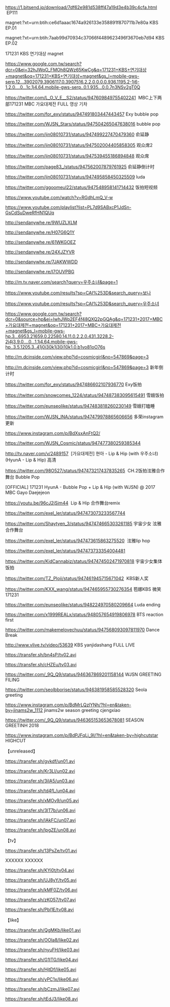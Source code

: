 https://1.bitsend.jp/download/7df62e981d538ff47a19d3e4b39c4cfa.html  EP111

magnet:?xt=urn:btih:ce6d1aaac1674a926133e358891f870711b7e80a KBS EP.01

magnet:?xt=urn:btih:7aab99d70934c37066f4489623496f3670eb7d94  KBS EP.02

171231 KBS 연기대상 magnet

https://www.google.com.tw/search?dcr=0&ei=32hJWqO_FMOh8QWz65KwCg&q=171231+KBS+연기대상+magnet&oq=171231+KBS+연기대상+magnet&gs_l=mobile-gws-serp.12...3902079.3906117.0.3907516.2.2.0.0.0.0.936.1195.2-1j6-1.2.0....0...1c.1j4.64.mobile-gws-serp..0.1.935...0.0.7n3NSv2gT0Q

https://twitter.com/L_O_V_E__S2/status/947609849755402241  MBC上下两部171231 MBC 가요대제전 FULL 영상 기차

https://twitter.com/for_exy/status/947491803447443457 Exy bubble pop

https://twitter.com/WJSN_Stars/status/947504265047638016 bubble pop

https://twitter.com/jin08010731/status/947499227470479360 俞延静

https://twitter.com/jin08010731/status/947502004405858305 观众席2

https://twitter.com/jin08010731/status/947539455186894848 观众席

https://twitter.com/page83_/status/947562007879761925 俞延静倒计时

https://twitter.com/jin08010731/status/947495858450325509 luda

https://twitter.com/ggoomeul22/status/947548958141714432 饭拍短视频

https://www.youtube.com/watch?v=RGdhLmQ_V-w

https://www.youtube.com/playlist?list=PL7d9SABxcP1JdSn-GsCdSuDweRfHN1QUq

http://sendanywhe.re/9WUZLXLM

http://sendanywhe.re/H07G6Q1Y

http://sendanywhe.re/61WKGOEZ

http://sendanywhe.re/24XJZYVR

http://sendanywhe.re/7JAKWWDD

http://sendanywhe.re/I7OUVPBG

http://m.tv.naver.com/search?query=우주소녀&page=1

https://www.youtube.com/results?sp=CAI%253D&search_query=보나

https://www.youtube.com/results?sp=CAI%253D&search_query=우주소녀


https://www.google.com.tw/search?dcr=0&source=hp&ei=IwhJWp2EF4f48QXQ2pGQAg&q=171231+2017+MBC+가요대제전+magnet&oq=171231+2017+MBC+가요대제전+magnet&gs_l=mobile-gws-hp.3...6953.21659.0.22580.14.11.0.2.2.0.431.3228.2-2j4j3.9.0....0...1.1j4.64.mobile-gws-hp..3.5.1205.3..41j0i30k1j30i10k1.0.b1vo81oO76s



http://m.dcinside.com/view.php?id=cosmicgirl&no=547869&page=3

http://m.dcinside.com/view.php?id=cosmicgirl&no=547869&page=3 新年倒计时

https://twitter.com/for_exy/status/947486602107936770 Exy饭拍

https://twitter.com/snowcomes_1224/status/947487383095615491 雪娥饭拍

https://twitter.com/eunseolike/status/947483818260230149 雪娥打瞌睡

https://twitter.com/WJSN_INA/status/947479978865606656 多荣instagram更新

https://www.instagram.com/p/BdXsxAnFtQ2/

https://twitter.com/WJSN_Cosmic/status/947477380259385344

http://tv.naver.com/v/2489157  [가요대제전] 현아 - Lip & Hip (with 우주소녀) (HyunA - Lip & Hip) 高清

https://twitter.com/98O527/status/947473217437835265  CH.2饭拍泫雅合作舞台 Bubble Pop

[OFFICIAL] 171231 HyunA - Bubble Pop + Lip & Hip (with WJSN) @ 2017 MBC Gayo Daejejeon 

https://youtu.be/96cJ2jSim44  Lip & Hip 合作舞台remix

https://twitter.com/exel_ler/status/947473073233567744

https://twitter.com/Shaytyen_3/status/947474665303261185 宇宙少女 泫雅合作舞台

https://twitter.com/exel_ler/status/947473615863275520  泫雅lip hop

https://twitter.com/exel_ler/status/947473733354004481

https://twitter.com/KidCannabiz/status/947474502471970818 宇宙少女集体 饭拍

https://twitter.com/TZ_Ploii/status/947461945715671042  KBS新人奖

https://twitter.com/KXX_wang/status/947465955730276354 苞娜KBS 微笑171231

https://twitter.com/eunseolike/status/948224970580209664 Luda ending

https://twitter.com/x1999REALx/status/948057654919806978 BTS reaction first

https://twitter.com/makemelovechuu/status/947568093097811970  Dance Break


http://www.vlive.tv/video/53639  KBS yanjidashang FULL LIVE

https://transfer.sh/bn4sP/tv02.avi

https://transfer.sh/cHZEu/tv03.avi



https://twitter.com/_9Q_Q9/status/946367869201158144  WJSN GREETING FILING


https://twitter.com/seolbborise/status/946381958585528320  Seola greeting

https://www.instagram.com/p/BdMrLQzlYNh/?hl=en&taken-by=jinams2w_1112   jinams2w  season greeting cjengxiao


https://twitter.com/_9Q_Q9/status/946365153653678081   SEASON  GREETINH 2018


https://www.instagram.com/p/BdPJFqLj_9I/?hl=en&taken-by=highcutstar   HIGHCUT

【unreleased】

https://transfer.sh/gvkdf/un01.avi

https://transfer.sh/Kr3Ll/un02.avi

https://transfer.sh/3iIA5/un03.avi

https://transfer.sh/td4fL/un04.avi

https://transfer.sh/xMOv9/un05.avi

https://transfer.sh/3lT7b/un06.avi

https://transfer.sh/IAkFC/un07.avi

https://transfer.sh/lpgZE/un08.avi

【tv】

https://transfer.sh/13PsZe/tv01.avi

XXXXXX
XXXXXX

https://transfer.sh/KYi0t/tv04.avi

https://transfer.sh/UJ8yY/tv05.avi

https://transfer.sh/kMF0Z/tv06.avi

https://transfer.sh/zKO57/tv07.avi

https://transfer.sh/Pbl1E/tv08.avi

【like】

https://transfer.sh/QgMKb/like01.avi

https://transfer.sh/OOla8/like02.avi

https://transfer.sh/nyuFH/like03.avi

https://transfer.sh/G1lTG/like04.avi

https://transfer.sh/HjtDf/like05.avi

https://transfer.sh/yPC1x/like06.avi

https://transfer.sh/bCzmJ/like07.avi

https://transfer.sh/tEdJ3/like08.avi



